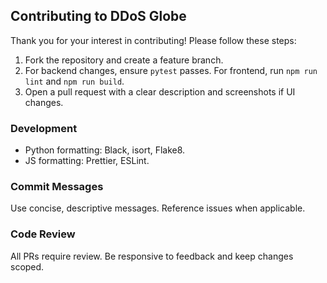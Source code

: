 ## Contributing to DDoS Globe

Thank you for your interest in contributing! Please follow these steps:

1. Fork the repository and create a feature branch.
2. For backend changes, ensure `pytest` passes. For frontend, run `npm run lint` and `npm run build`.
3. Open a pull request with a clear description and screenshots if UI changes.

### Development
- Python formatting: Black, isort, Flake8.
- JS formatting: Prettier, ESLint.

### Commit Messages
Use concise, descriptive messages. Reference issues when applicable.

### Code Review
All PRs require review. Be responsive to feedback and keep changes scoped.


